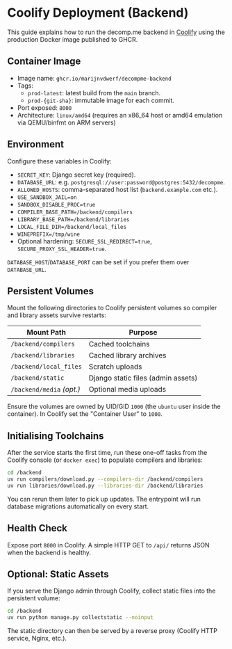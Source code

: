 # Coolify Deployment (Backend)

This guide explains how to run the decomp.me backend in [Coolify](https://coolify.io/) using the production Docker image published to GHCR.

## Container Image

- Image name: `ghcr.io/marijnvdwerf/decompme-backend`
- Tags:
  - `prod-latest`: latest build from the `main` branch.
  - `prod-{git-sha}`: immutable image for each commit.
- Port exposed: `8000`
- Architecture: `linux/amd64` (requires an x86_64 host or amd64 emulation via QEMU/binfmt on ARM servers)

## Environment

Configure these variables in Coolify:

- `SECRET_KEY`: Django secret key (required).
- `DATABASE_URL`: e.g. `postgresql://user:password@postgres:5432/decompme`.
- `ALLOWED_HOSTS`: comma-separated host list (`backend.example.com` etc.).
- `USE_SANDBOX_JAIL=on`
- `SANDBOX_DISABLE_PROC=true`
- `COMPILER_BASE_PATH=/backend/compilers`
- `LIBRARY_BASE_PATH=/backend/libraries`
- `LOCAL_FILE_DIR=/backend/local_files`
- `WINEPREFIX=/tmp/wine`
- Optional hardening: `SECURE_SSL_REDIRECT=true`, `SECURE_PROXY_SSL_HEADER=true`.

`DATABASE_HOST`/`DATABASE_PORT` can be set if you prefer them over `DATABASE_URL`.

## Persistent Volumes

Mount the following directories to Coolify persistent volumes so compiler and library assets survive restarts:

| Mount Path                | Purpose                            |
| ------------------------- | ---------------------------------- |
| `/backend/compilers`      | Cached toolchains                  |
| `/backend/libraries`      | Cached library archives            |
| `/backend/local_files`    | Scratch uploads                    |
| `/backend/static`         | Django static files (admin assets) |
| `/backend/media` *(opt.)* | Optional media uploads             |

Ensure the volumes are owned by UID/GID `1000` (the `ubuntu` user inside the container). In Coolify set the "Container User" to `1000`.

## Initialising Toolchains

After the service starts the first time, run these one-off tasks from the Coolify console (or `docker exec`) to populate compilers and libraries:

```bash
cd /backend
uv run compilers/download.py --compilers-dir /backend/compilers
uv run libraries/download.py --libraries-dir /backend/libraries
```

You can rerun them later to pick up updates. The entrypoint will run database migrations automatically on every start.

## Health Check

Expose port `8000` in Coolify. A simple HTTP GET to `/api/` returns JSON when the backend is healthy.

## Optional: Static Assets

If you serve the Django admin through Coolify, collect static files into the persistent volume:

```bash
cd /backend
uv run python manage.py collectstatic --noinput
```

The static directory can then be served by a reverse proxy (Coolify HTTP service, Nginx, etc.).

